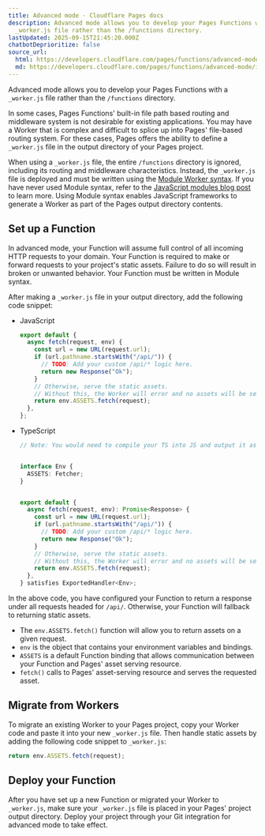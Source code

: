 ```yaml
---
title: Advanced mode · Cloudflare Pages docs
description: Advanced mode allows you to develop your Pages Functions with a
  _worker.js file rather than the /functions directory.
lastUpdated: 2025-09-15T21:45:20.000Z
chatbotDeprioritize: false
source_url:
  html: https://developers.cloudflare.com/pages/functions/advanced-mode/
  md: https://developers.cloudflare.com/pages/functions/advanced-mode/index.md
---
```


Advanced mode allows you to develop your Pages Functions with a `_worker.js` file rather than the `/functions` directory.

In some cases, Pages Functions' built-in file path based routing and middleware system is not desirable for existing applications. You may have a Worker that is complex and difficult to splice up into Pages' file-based routing system. For these cases, Pages offers the ability to define a `_worker.js` file in the output directory of your Pages project.

When using a `_worker.js` file, the entire `/functions` directory is ignored, including its routing and middleware characteristics. Instead, the `_worker.js` file is deployed and must be written using the [Module Worker syntax](https://developers.cloudflare.com/workers/runtime-apis/handlers/fetch/). If you have never used Module syntax, refer to the [JavaScript modules blog post](https://blog.cloudflare.com/workers-javascript-modules/) to learn more. Using Module syntax enables JavaScript frameworks to generate a Worker as part of the Pages output directory contents.

## Set up a Function

In advanced mode, your Function will assume full control of all incoming HTTP requests to your domain. Your Function is required to make or forward requests to your project's static assets. Failure to do so will result in broken or unwanted behavior. Your Function must be written in Module syntax.

After making a `_worker.js` file in your output directory, add the following code snippet:

* JavaScript

  ```js
  export default {
    async fetch(request, env) {
      const url = new URL(request.url);
      if (url.pathname.startsWith("/api/")) {
        // TODO: Add your custom /api/* logic here.
        return new Response("Ok");
      }
      // Otherwise, serve the static assets.
      // Without this, the Worker will error and no assets will be served.
      return env.ASSETS.fetch(request);
    },
  };
  ```

* TypeScript

  ```ts
  // Note: You would need to compile your TS into JS and output it as a `_worker.js` file. We do not read `_worker.ts`


  interface Env {
    ASSETS: Fetcher;
  }


  export default {
    async fetch(request, env): Promise<Response> {
      const url = new URL(request.url);
      if (url.pathname.startsWith("/api/")) {
        // TODO: Add your custom /api/* logic here.
        return new Response("Ok");
      }
      // Otherwise, serve the static assets.
      // Without this, the Worker will error and no assets will be served.
      return env.ASSETS.fetch(request);
    },
  } satisfies ExportedHandler<Env>;
  ```

In the above code, you have configured your Function to return a response under all requests headed for `/api/`. Otherwise, your Function will fallback to returning static assets.

* The `env.ASSETS.fetch()` function will allow you to return assets on a given request.
* `env` is the object that contains your environment variables and bindings.
* `ASSETS` is a default Function binding that allows communication between your Function and Pages' asset serving resource.
* `fetch()` calls to Pages' asset-serving resource and serves the requested asset.

## Migrate from Workers

To migrate an existing Worker to your Pages project, copy your Worker code and paste it into your new `_worker.js` file. Then handle static assets by adding the following code snippet to `_worker.js`:

```ts
return env.ASSETS.fetch(request);
```

## Deploy your Function

After you have set up a new Function or migrated your Worker to `_worker.js`, make sure your `_worker.js` file is placed in your Pages' project output directory. Deploy your project through your Git integration for advanced mode to take effect.
